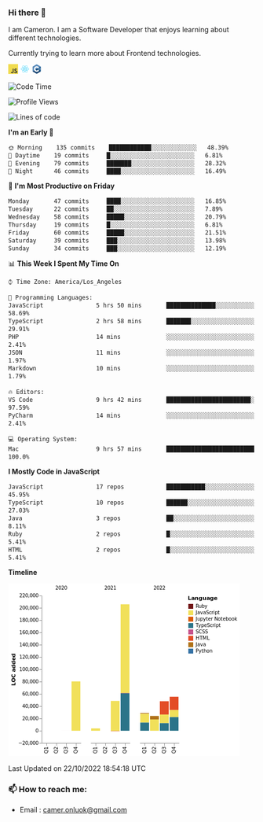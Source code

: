 ### Hi there 👋

I am Cameron. I am a Software Developer that enjoys learning about different technologies.

Currently trying to learn more about Frontend technologies.


<code><img height="20" src="https://raw.githubusercontent.com/github/explore/80688e429a7d4ef2fca1e82350fe8e3517d3494d/topics/javascript/javascript.png"></code>
<code><img height="20" src="https://raw.githubusercontent.com/github/explore/80688e429a7d4ef2fca1e82350fe8e3517d3494d/topics/react/react.png"></code>
<code><img height="20" src="https://raw.githubusercontent.com/github/explore/80688e429a7d4ef2fca1e82350fe8e3517d3494d/topics/cpp/cpp.png"></code>



<!--START_SECTION:waka-->
![Code Time](http://img.shields.io/badge/Code%20Time-554%20hrs%2024%20mins-blue)

![Profile Views](http://img.shields.io/badge/Profile%20Views-1-blue)

![Lines of code](https://img.shields.io/badge/From%20Hello%20World%20I%27ve%20Written-494%20Thousand%20lines%20of%20code-blue)

**I'm an Early 🐤** 

```text
🌞 Morning    135 commits    ████████████░░░░░░░░░░░░░   48.39% 
🌆 Daytime    19 commits     █░░░░░░░░░░░░░░░░░░░░░░░░   6.81% 
🌃 Evening    79 commits     ███████░░░░░░░░░░░░░░░░░░   28.32% 
🌙 Night      46 commits     ████░░░░░░░░░░░░░░░░░░░░░   16.49%

```
📅 **I'm Most Productive on Friday** 

```text
Monday       47 commits     ████░░░░░░░░░░░░░░░░░░░░░   16.85% 
Tuesday      22 commits     ██░░░░░░░░░░░░░░░░░░░░░░░   7.89% 
Wednesday    58 commits     █████░░░░░░░░░░░░░░░░░░░░   20.79% 
Thursday     19 commits     █░░░░░░░░░░░░░░░░░░░░░░░░   6.81% 
Friday       60 commits     █████░░░░░░░░░░░░░░░░░░░░   21.51% 
Saturday     39 commits     ███░░░░░░░░░░░░░░░░░░░░░░   13.98% 
Sunday       34 commits     ███░░░░░░░░░░░░░░░░░░░░░░   12.19%

```


📊 **This Week I Spent My Time On** 

```text
⌚︎ Time Zone: America/Los_Angeles

💬 Programming Languages: 
JavaScript               5 hrs 50 mins       ██████████████░░░░░░░░░░░   58.69% 
TypeScript               2 hrs 58 mins       ███████░░░░░░░░░░░░░░░░░░   29.91% 
PHP                      14 mins             ░░░░░░░░░░░░░░░░░░░░░░░░░   2.41% 
JSON                     11 mins             ░░░░░░░░░░░░░░░░░░░░░░░░░   1.97% 
Markdown                 10 mins             ░░░░░░░░░░░░░░░░░░░░░░░░░   1.79%

🔥 Editors: 
VS Code                  9 hrs 42 mins       ████████████████████████░   97.59% 
PyCharm                  14 mins             ░░░░░░░░░░░░░░░░░░░░░░░░░   2.41%

💻 Operating System: 
Mac                      9 hrs 57 mins       █████████████████████████   100.0%

```

**I Mostly Code in JavaScript** 

```text
JavaScript               17 repos            ███████████░░░░░░░░░░░░░░   45.95% 
TypeScript               10 repos            ██████░░░░░░░░░░░░░░░░░░░   27.03% 
Java                     3 repos             ██░░░░░░░░░░░░░░░░░░░░░░░   8.11% 
Ruby                     2 repos             █░░░░░░░░░░░░░░░░░░░░░░░░   5.41% 
HTML                     2 repos             █░░░░░░░░░░░░░░░░░░░░░░░░   5.41%

```


**Timeline**

![Chart not found](https://raw.githubusercontent.com/camer0nluo/camer0nluo/main/charts/bar_graph.png) 


 Last Updated on 22/10/2022 18:54:18 UTC
<!--END_SECTION:waka-->

### 📫 How to reach me:
- Email : camer.onluok@gmail.com
